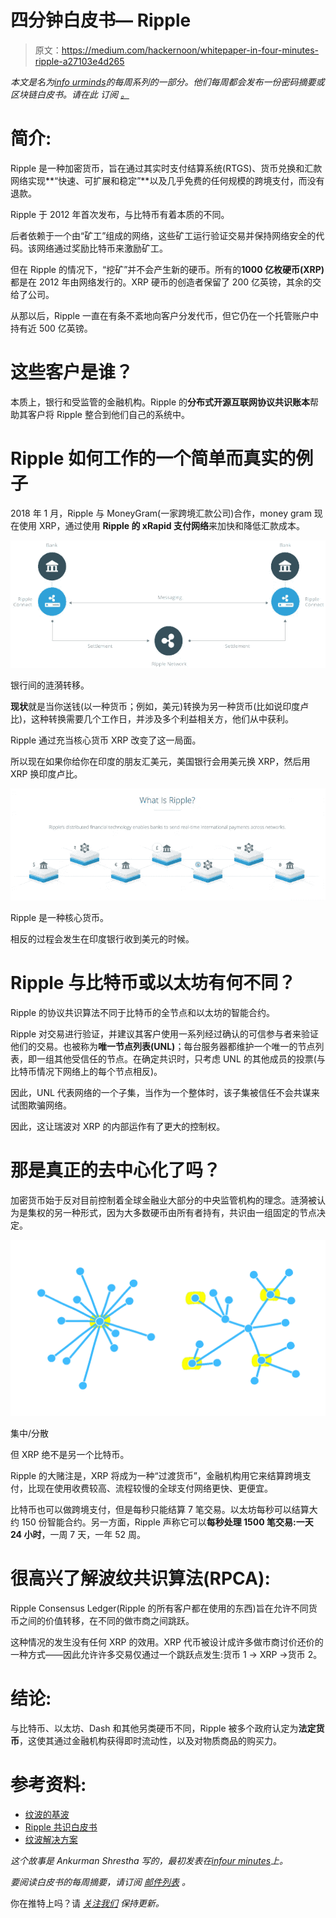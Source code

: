 # 四分钟白皮书— Ripple

> 原文：<https://medium.com/hackernoon/whitepaper-in-four-minutes-ripple-a27103e4d265>

*本文是名为*[*info urminds*](http://infourminutes.co/)*的每周系列的一部分。他们每周都会发布一份密码摘要或区块链白皮书。请在此* *订阅* [*。*](https://infourminutes.us14.list-manage.com/subscribe/post?u=94a41e60921ac2e7b1bd1945e&id=c8ed5bd2de)

# 简介:

Ripple 是一种加密货币，旨在通过其实时支付结算系统(RTGS)、货币兑换和汇款网络实现**“快速、可扩展和稳定”**以及几乎免费的任何规模的跨境支付，而没有退款。

Ripple 于 2012 年首次发布，与比特币有着本质的不同。

后者依赖于一个由“矿工”组成的网络，这些矿工运行验证交易并保持网络安全的代码。该网络通过奖励比特币来激励矿工。

但在 Ripple 的情况下，“挖矿”并不会产生新的硬币。所有的**1000 亿枚硬币(XRP)** 都是在 2012 年由网络发行的。XRP 硬币的创造者保留了 200 亿英镑，其余的交给了公司。

从那以后，Ripple 一直在有条不紊地向客户分发代币，但它仍在一个托管账户中持有近 500 亿英镑。

# 这些客户是谁？

本质上，银行和受监管的金融机构。Ripple 的**分布式开源互联网协议共识账本**帮助其客户将 Ripple 整合到他们自己的系统中。

# Ripple 如何工作的一个简单而真实的例子

2018 年 1 月，Ripple 与 MoneyGram(一家跨境汇款公司)合作，money gram 现在使用 XRP，通过使用 **Ripple 的 xRapid 支付网络**来加快和降低汇款成本。

![](img/57d55675e908ddb1443dfb99c765a1e8.png)

银行间的涟漪转移。

**现状**就是当你送钱(以一种货币；例如，美元)转换为另一种货币(比如说印度卢比)，这种转换需要几个工作日，并涉及多个利益相关方，他们从中获利。

Ripple 通过充当核心货币 XRP 改变了这一局面。

所以现在如果你给你在印度的朋友汇美元，美国银行会用美元换 XRP，然后用 XRP 换印度卢比。

![](img/60575b155182fd0bf0bf574698f0e783.png)

Ripple 是一种核心货币。

相反的过程会发生在印度银行收到美元的时候。

# Ripple 与比特币或以太坊有何不同？

Ripple 的协议共识算法不同于比特币的全节点和以太坊的智能合约。

Ripple 对交易进行验证，并建议其客户使用一系列经过确认的可信参与者来验证他们的交易。也被称为**唯一节点列表(UNL)**；每台服务器都维护一个唯一的节点列表，即一组其他受信任的节点。在确定共识时，只考虑 UNL 的其他成员的投票(与比特币情况下网络上的每个节点相反)。

因此，UNL 代表网络的一个子集，当作为一个整体时，该子集被信任不会共谋来试图欺骗网络。

因此，这让瑞波对 XRP 的内部运作有了更大的控制权。

# 那是真正的去中心化了吗？

加密货币始于反对目前控制着全球金融业大部分的中央监管机构的理念。涟漪被认为是集权的另一种形式，因为大多数硬币由所有者持有，共识由一组固定的节点决定。

![](img/3155cdb542f56d925e0b01ebdb8f6bd8.png)

集中/分散

但 XRP 绝不是另一个比特币。

Ripple 的大赌注是，XRP 将成为一种“过渡货币”，金融机构用它来结算跨境支付，比现在使用收费较高、流程较慢的全球支付网络更快、更便宜。

比特币也可以做跨境支付，但是每秒只能结算 7 笔交易。以太坊每秒可以结算大约 150 份智能合约。另一方面，Ripple 声称它可以**每秒处理 1500 笔交易:一天 24 小时**，一周 7 天，一年 52 周。

# 很高兴了解波纹共识算法(RPCA):

Ripple Consensus Ledger(Ripple 的所有客户都在使用的东西)旨在允许不同货币之间的价值转移，在不同的做市商之间跳跃。

这种情况的发生没有任何 XRP 的效用。XRP 代币被设计成许多做市商讨价还价的一种方式——因此允许许多交易仅通过一个跳跃点发生:货币 1 → XRP →货币 2。

# 结论:

与比特币、以太坊、Dash 和其他另类硬币不同，Ripple 被多个政府认定为**法定货币**，这使其通过金融机构获得即时流动性，以及对物质商品的购买力。

# 参考资料:

*   [纹波的基波](https://ripple.com/insights/fundamentals-of-xrp/)
*   [Ripple 共识白皮书](https://ripple.com/files/ripple_consensus_whitepaper.pdf)
*   [纹波解决方案](https://ripple.com/files/ripple_solutions_guide.pdf)

*这个故事是 Ankurman Shrestha 写的，最初发表在*[*infour minutes*](https://infourminutes.co/whitepaper/ethereum)*上。*

*要阅读白皮书的每周摘要，请订阅* [*邮件列表*](http://eepurl.com/dkTrvz) *。*

你在推特上吗？请 [*关注我们*](https://twitter.com/infourminutesco) *保持更新。*